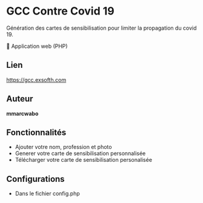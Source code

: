 # GCC Contre Covid 19

Génération des cartes de sensibilisation pour limiter la propagation du covid 19.

🌟 Application web (PHP) 

## Lien
https://gcc.exsofth.com

## Auteur

**mmarcwabo**

## Fonctionnalités

* Ajouter votre nom, profession et photo
* Generer votre carte de sensibilisation personnalisée
* Télécharger votre carte de sensibilisation personalisée

## Configurations
* Dans le fichier config.php
